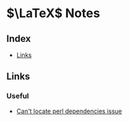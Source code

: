 # $\LaTeX$ Notes

## Index

  - [Links](#links)

## Links

### Useful

  - [Can't locate perl dependencies issue](https://github.com/cmhughes/latexindent.pl/issues/104)
